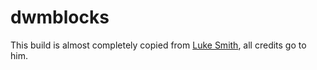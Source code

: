 # dwmblocks

This build is almost completely copied from [Luke Smith](https://github.com/LukeSmithxyz/dwm), all credits go to him.
